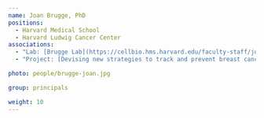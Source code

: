 ```yaml
---
name: Joan Brugge, PhD
positions:
  - Harvard Medical School
  - Harvard Ludwig Cancer Center
associations:
  - "Lab: [Brugge Lab](https://cellbio.hms.harvard.edu/faculty-staff/joan-brugge)"
  - "Project: [Devising new strategies to track and prevent breast cancer development in BRCA mutation carriers](/projects#devising-new-strategies-to-track-and-prevent-breast-cancer-development-in-brca-mutation-carriers)"

photo: people/brugge-joan.jpg

group: principals

weight: 10
---
```

